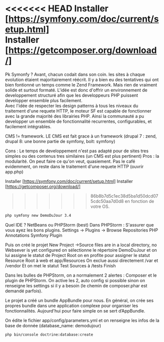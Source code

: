 <<<<<<< HEAD
Installer [https://symfony.com/doc/current/setup.html]   
Installer [https://getcomposer.org/download/]  
=======
Pk Symonfy ?
Avant, chacun codait dans son coin. les sites à chaque evolution étaient majoritairement réécrit. Il y a bien eu des tentatives qui ont bien fontionné un temps comme le Zend Framework. Mais rien de vraiment solide et surtout formaté.
L'idée est donc d'offrir un environnement de developpement structuré afin que les developpeurs PHP puissent developper ensemble plus facilement.  
Avec l'idée de respecter les design patterns à tous les niveaux du traitement d'une requete HTTP, le moteur SF est capable de fonctionner avec la grande majorité des librairies PHP.  Ainsi la communauté a pu developper un ensemble de fonctionnalité recurrentes, configurables, et facilement intégrables.  

CMS != framework.
LE CMS est fait grace à un framework (drupal 7 : zend, drupal 8: une bonne partie de symfony, bolt: symfony)

Cons : Le temps de developpement n'est pas adapté pour de sites tres simples ou des contenus tres similaires (un CMS est plus pertinent)
Pros : la modularité. On peut faire ce qu'on veut, quasiement. Pas le café evidemment, on reste dans le traitement d'une requete HTTP (ouvrir app.php) 


Installer [https://symfony.com/doc/current/setup.html] 
Installer [https://getcomposer.org/download/]
>>>>>>> 86b8b7d5c1ec38d5ba1d50dcd075cdc50aa7d0d8
en fonction de votre OS.

```bash
php symfony new DemoDuJour 3.4
```

Quel IDE ? NetBeans ou PHPStorm (best)
Dans PHPStorm :
S'assurer que vous ayez les bons plugins.
Settings -> Plugins -> Browse Repositories
PHP Annotations
Symfony Plugin

Puis on créé le projet
New Project ->Source files are in a local directory, no Websever is yet configured
on sélectionne le répertoire DemoDuJour et on lui assigne le statut de Project Root
on en profite pour assigner le statut Resource Root à web et app/Resources
On exclue aussi directement /var et /vendor
Et on met le statut Test Sources à /tests
Finish


Dans les bulles de PHPStorm, on a normalement 2 alertes :
Composer et le plugin de PHPStorm. On active les 2, auto config si possible sinon on renseigne les settings si il y a besoin (le chemin de composer.phar est demandé parfois).

Le projet a créé un bundle AppBundle pour nous. En général, on crée ses propres bundle dans une application complexe pour organiser les fonctionnalités. Aujourd'hui pour faire simple on se sert d’AppBundle.


On édite le fichier app/config/parameters.yml et on renseigne les infos de la base de donnée (database_name: demodujour)

```bash
php bin/console doctrine:database:create
```



